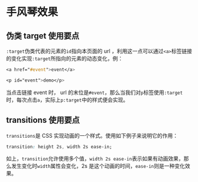 # 手风琴效果

## 伪类 target 使用要点

`:target`伪类代表的元素的`id`指向本页面的 url ，利用这一点可以通过`<a>`标签链接的变化实现`:target`所指向的元素的动态变化，例：

```css
<a href="#event">event</a>

<p id="event">demo</p>
```

当点击链接 event 时， url 的末位是`#event`，那么当我们对`p`标签使用`:target`时，每次点击`a`，实际上`p:target`中的样式便会实现。

## transitions 使用要点

`transitions`是 CSS 实现动画的一个样式。使用如下例子来说明它的作用：

```css
transition: height 2s, width 2s ease-in;
```

如上，`transition`允许使用多个值，`width 2s ease-in`表示如果有动画效果，那么发生变化时`width`属性会变化，2s 是这个动画的时间，`ease-in`则是一种变化效果。
